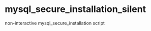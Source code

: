 mysql_secure_installation_silent
================================

non-interactive mysql_secure_installation script 
